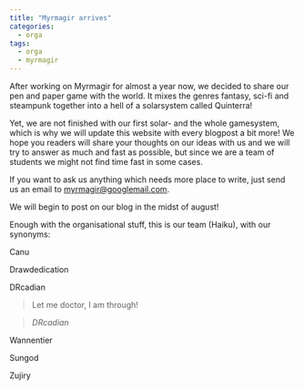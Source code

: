 ```yaml
---
title: "Myrmagir arrives"
categories:
  - orga
tags:
  - orga
  - myrmagir
---
```


After working on Myrmagir for almost a year now, we decided to share our pen and paper game with the world.
It mixes the genres fantasy, sci-fi and steampunk together into a hell of a solarsystem called Quinterra!

Yet, we are not finished with our first solar- and the whole gamesystem, which is why we will update this website with every blogpost a bit more!
We hope you readers will share your thoughts on our ideas with us and we will try to answer as much and fast as possible, but since we are a team of students we might not find time fast in some cases.

If you want to ask us anything which needs more place to write, just send us an email to myrmagir@googlemail.com.

We will begin to post on our blog in the midst of august!

Enough with the organisational stuff, this is our team (Haiku), with our synonyms:

Canu

Drawdedication

DRcadian

> Let me doctor, I am through!
  
> <cite>DRcadian</cite>

Wannentier

Sungod

Zujiry